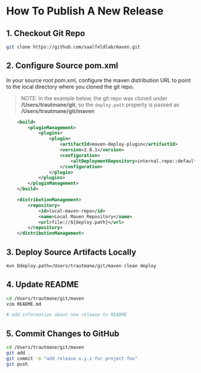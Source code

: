 # How To Publish A New Release

## 1. Checkout Git Repo

```bash
git clone https://github.com/saalfeldlab/maven.git
```

## 2. Configure Source pom.xml

In your source root pom.xml, configure the maven distribution URL to point to the local directory where you cloned the git repo.

> NOTE: In the example below, the git repo was cloned under **/Users/trautmane/git**, 
>       so the `deploy.path` property is passed as **/Users/trautmane/git/maven**

```xml
    <build>
        <pluginManagement>
            <plugins>
                <plugin>
                    <artifactId>maven-deploy-plugin</artifactId>
                    <version>2.8.1</version>
                    <configuration>
                        <altDeploymentRepository>internal.repo::default::file://${deploy.path}</altDeploymentRepository>
                    </configuration>
                </plugin>
            </plugins>
        </pluginManagement>
    </build>

    <distributionManagement>
        <repository>
            <id>local-maven-repo</id>
            <name>Local Maven Repository</name>
            <url>file://${deploy.path}</url>
        </repository>
    </distributionManagement>

```

## 3. Deploy Source Artifacts Locally

```bash
mvn Ddeploy.path=/Users/trautmane/git/maven clean deploy
```

## 4. Update README 

```bash
cd /Users/trautmane/git/maven
vim README.md

# add information about new release to README
```

## 5. Commit Changes to GitHub 

```bash
cd /Users/trautmane/git/maven
git add .
git commit -m "add release x.y.z for project foo"
git push
```
